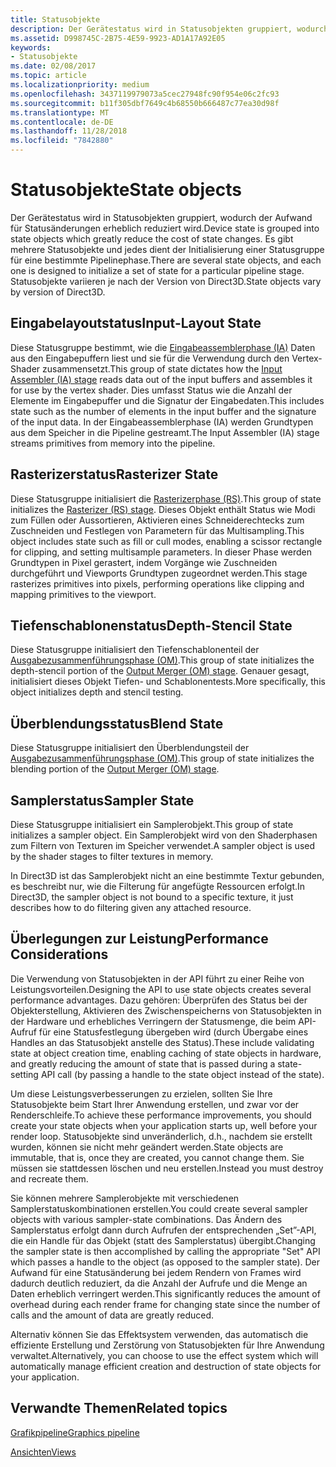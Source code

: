 ```yaml
---
title: Statusobjekte
description: Der Gerätestatus wird in Statusobjekten gruppiert, wodurch der Aufwand für Statusänderungen erheblich reduziert wird. Es gibt mehrere Statusobjekte und jedes dient der Initialisierung einer Statusgruppe für eine bestimmte Pipelinephase. Statusobjekte variieren je nach der Version von Direct3D.
ms.assetid: D998745C-2B75-4E59-9923-AD1A17A92E05
keywords:
- Statusobjekte
ms.date: 02/08/2017
ms.topic: article
ms.localizationpriority: medium
ms.openlocfilehash: 3437119979073a5cec27948fc90f954e06c2fc93
ms.sourcegitcommit: b11f305dbf7649c4b68550b666487c77ea30d98f
ms.translationtype: MT
ms.contentlocale: de-DE
ms.lasthandoff: 11/28/2018
ms.locfileid: "7842880"
---
```

# <a name="state-objects"></a><span data-ttu-id="b366d-106">Statusobjekte</span><span class="sxs-lookup"><span data-stu-id="b366d-106">State objects</span></span>


<span data-ttu-id="b366d-107">Der Gerätestatus wird in Statusobjekten gruppiert, wodurch der Aufwand für Statusänderungen erheblich reduziert wird.</span><span class="sxs-lookup"><span data-stu-id="b366d-107">Device state is grouped into state objects which greatly reduce the cost of state changes.</span></span> <span data-ttu-id="b366d-108">Es gibt mehrere Statusobjekte und jedes dient der Initialisierung einer Statusgruppe für eine bestimmte Pipelinephase.</span><span class="sxs-lookup"><span data-stu-id="b366d-108">There are several state objects, and each one is designed to initialize a set of state for a particular pipeline stage.</span></span> <span data-ttu-id="b366d-109">Statusobjekte variieren je nach der Version von Direct3D.</span><span class="sxs-lookup"><span data-stu-id="b366d-109">State objects vary by version of Direct3D.</span></span>

## <a name="span-idinputlayoutspanspan-idinputlayoutspanspan-idinputlayoutspaninput-layout-state"></a><span data-ttu-id="b366d-110"><span id="Input_Layout"></span><span id="input_layout"></span><span id="INPUT_LAYOUT"></span>Eingabelayoutstatus</span><span class="sxs-lookup"><span data-stu-id="b366d-110"><span id="Input_Layout"></span><span id="input_layout"></span><span id="INPUT_LAYOUT"></span>Input-Layout State</span></span>


<span data-ttu-id="b366d-111">Diese Statusgruppe bestimmt, wie die [Eingabeassemblerphase (IA)](input-assembler-stage--ia-.md) Daten aus den Eingabepuffern liest und sie für die Verwendung durch den Vertex-Shader zusammensetzt.</span><span class="sxs-lookup"><span data-stu-id="b366d-111">This group of state dictates how the [Input Assembler (IA) stage](input-assembler-stage--ia-.md) reads data out of the input buffers and assembles it for use by the vertex shader.</span></span> <span data-ttu-id="b366d-112">Dies umfasst Status wie die Anzahl der Elemente im Eingabepuffer und die Signatur der Eingabedaten.</span><span class="sxs-lookup"><span data-stu-id="b366d-112">This includes state such as the number of elements in the input buffer and the signature of the input data.</span></span> <span data-ttu-id="b366d-113">In der Eingabeassemblerphase (IA) werden Grundtypen aus dem Speicher in die Pipeline gestreamt.</span><span class="sxs-lookup"><span data-stu-id="b366d-113">The Input Assembler (IA) stage streams primitives from memory into the pipeline.</span></span>

## <a name="span-idrasterizerspanspan-idrasterizerspanspan-idrasterizerspanrasterizer-state"></a><span data-ttu-id="b366d-114"><span id="Rasterizer"></span><span id="rasterizer"></span><span id="RASTERIZER"></span>Rasterizerstatus</span><span class="sxs-lookup"><span data-stu-id="b366d-114"><span id="Rasterizer"></span><span id="rasterizer"></span><span id="RASTERIZER"></span>Rasterizer State</span></span>


<span data-ttu-id="b366d-115">Diese Statusgruppe initialisiert die [Rasterizerphase (RS)](rasterizer-stage--rs-.md).</span><span class="sxs-lookup"><span data-stu-id="b366d-115">This group of state initializes the [Rasterizer (RS) stage](rasterizer-stage--rs-.md).</span></span> <span data-ttu-id="b366d-116">Dieses Objekt enthält Status wie Modi zum Füllen oder Aussortieren, Aktivieren eines Schneiderechtecks zum Zuschneiden und Festlegen von Parametern für das Multisampling.</span><span class="sxs-lookup"><span data-stu-id="b366d-116">This object includes state such as fill or cull modes, enabling a scissor rectangle for clipping, and setting multisample parameters.</span></span> <span data-ttu-id="b366d-117">In dieser Phase werden Grundtypen in Pixel gerastert, indem Vorgänge wie Zuschneiden durchgeführt und Viewports Grundtypen zugeordnet werden.</span><span class="sxs-lookup"><span data-stu-id="b366d-117">This stage rasterizes primitives into pixels, performing operations like clipping and mapping primitives to the viewport.</span></span>

## <a name="span-iddepthstencilspanspan-iddepthstencilspanspan-iddepthstencilspandepth-stencil-state"></a><span data-ttu-id="b366d-118"><span id="DepthStencil"></span><span id="depthstencil"></span><span id="DEPTHSTENCIL"></span>Tiefenschablonenstatus</span><span class="sxs-lookup"><span data-stu-id="b366d-118"><span id="DepthStencil"></span><span id="depthstencil"></span><span id="DEPTHSTENCIL"></span>Depth-Stencil State</span></span>


<span data-ttu-id="b366d-119">Diese Statusgruppe initialisiert den Tiefenschablonenteil der [Ausgabezusammenführungsphase (OM)](output-merger-stage--om-.md).</span><span class="sxs-lookup"><span data-stu-id="b366d-119">This group of state initializes the depth-stencil portion of the [Output Merger (OM) stage](output-merger-stage--om-.md).</span></span> <span data-ttu-id="b366d-120">Genauer gesagt, initialisiert dieses Objekt Tiefen- und Schablonentests.</span><span class="sxs-lookup"><span data-stu-id="b366d-120">More specifically, this object initializes depth and stencil testing.</span></span>

## <a name="span-idblendspanspan-idblendspanspan-idblendspanblend-state"></a><span data-ttu-id="b366d-121"><span id="Blend"></span><span id="blend"></span><span id="BLEND"></span>Überblendungsstatus</span><span class="sxs-lookup"><span data-stu-id="b366d-121"><span id="Blend"></span><span id="blend"></span><span id="BLEND"></span>Blend State</span></span>


<span data-ttu-id="b366d-122">Diese Statusgruppe initialisiert den Überblendungsteil der [Ausgabezusammenführungsphase (OM)](output-merger-stage--om-.md).</span><span class="sxs-lookup"><span data-stu-id="b366d-122">This group of state initializes the blending portion of the [Output Merger (OM) stage](output-merger-stage--om-.md).</span></span>

## <a name="span-idsamplerspanspan-idsamplerspanspan-idsamplerspansampler-state"></a><span data-ttu-id="b366d-123"><span id="Sampler"></span><span id="sampler"></span><span id="SAMPLER"></span>Samplerstatus</span><span class="sxs-lookup"><span data-stu-id="b366d-123"><span id="Sampler"></span><span id="sampler"></span><span id="SAMPLER"></span>Sampler State</span></span>


<span data-ttu-id="b366d-124">Diese Statusgruppe initialisiert ein Samplerobjekt.</span><span class="sxs-lookup"><span data-stu-id="b366d-124">This group of state initializes a sampler object.</span></span> <span data-ttu-id="b366d-125">Ein Samplerobjekt wird von den Shaderphasen zum Filtern von Texturen im Speicher verwendet.</span><span class="sxs-lookup"><span data-stu-id="b366d-125">A sampler object is used by the shader stages to filter textures in memory.</span></span>

<span data-ttu-id="b366d-126">In Direct3D ist das Samplerobjekt nicht an eine bestimmte Textur gebunden, es beschreibt nur, wie die Filterung für angefügte Ressourcen erfolgt.</span><span class="sxs-lookup"><span data-stu-id="b366d-126">In Direct3D, the sampler object is not bound to a specific texture, it just describes how to do filtering given any attached resource.</span></span>

## <a name="span-idperformanceconsiderationsspanspan-idperformanceconsiderationsspanspan-idperformanceconsiderationsspanperformance-considerations"></a><span data-ttu-id="b366d-127"><span id="Performance_Considerations"></span><span id="performance_considerations"></span><span id="PERFORMANCE_CONSIDERATIONS"></span>Überlegungen zur Leistung</span><span class="sxs-lookup"><span data-stu-id="b366d-127"><span id="Performance_Considerations"></span><span id="performance_considerations"></span><span id="PERFORMANCE_CONSIDERATIONS"></span>Performance Considerations</span></span>


<span data-ttu-id="b366d-128">Die Verwendung von Statusobjekten in der API führt zu einer Reihe von Leistungsvorteilen.</span><span class="sxs-lookup"><span data-stu-id="b366d-128">Designing the API to use state objects creates several performance advantages.</span></span> <span data-ttu-id="b366d-129">Dazu gehören: Überprüfen des Status bei der Objekterstellung, Aktivieren des Zwischenspeicherns von Statusobjekten in der Hardware und erhebliches Verringern der Statusmenge, die beim API-Aufruf für eine Statusfestlegung übergeben wird (durch Übergabe eines Handles an das Statusobjekt anstelle des Status).</span><span class="sxs-lookup"><span data-stu-id="b366d-129">These include validating state at object creation time, enabling caching of state objects in hardware, and greatly reducing the amount of state that is passed during a state-setting API call (by passing a handle to the state object instead of the state).</span></span>

<span data-ttu-id="b366d-130">Um diese Leistungsverbesserungen zu erzielen, sollten Sie Ihre Statusobjekte beim Start Ihrer Anwendung erstellen, und zwar vor der Renderschleife.</span><span class="sxs-lookup"><span data-stu-id="b366d-130">To achieve these performance improvements, you should create your state objects when your application starts up, well before your render loop.</span></span> <span data-ttu-id="b366d-131">Statusobjekte sind unveränderlich, d.h., nachdem sie erstellt wurden, können sie nicht mehr geändert werden.</span><span class="sxs-lookup"><span data-stu-id="b366d-131">State objects are immutable, that is, once they are created, you cannot change them.</span></span> <span data-ttu-id="b366d-132">Sie müssen sie stattdessen löschen und neu erstellen.</span><span class="sxs-lookup"><span data-stu-id="b366d-132">Instead you must destroy and recreate them.</span></span>

<span data-ttu-id="b366d-133">Sie können mehrere Samplerobjekte mit verschiedenen Samplerstatuskombinationen erstellen.</span><span class="sxs-lookup"><span data-stu-id="b366d-133">You could create several sampler objects with various sampler-state combinations.</span></span> <span data-ttu-id="b366d-134">Das Ändern des Samplerstatus erfolgt dann durch Aufrufen der entsprechenden „Set”-API, die ein Handle für das Objekt (statt des Samplerstatus) übergibt.</span><span class="sxs-lookup"><span data-stu-id="b366d-134">Changing the sampler state is then accomplished by calling the appropriate "Set" API which passes a handle to the object (as opposed to the sampler state).</span></span> <span data-ttu-id="b366d-135">Der Aufwand für eine Statusänderung bei jedem Rendern von Frames wird dadurch deutlich reduziert, da die Anzahl der Aufrufe und die Menge an Daten erheblich verringert werden.</span><span class="sxs-lookup"><span data-stu-id="b366d-135">This significantly reduces the amount of overhead during each render frame for changing state since the number of calls and the amount of data are greatly reduced.</span></span>

<span data-ttu-id="b366d-136">Alternativ können Sie das Effektsystem verwenden, das automatisch die effiziente Erstellung und Zerstörung von Statusobjekten für Ihre Anwendung verwaltet.</span><span class="sxs-lookup"><span data-stu-id="b366d-136">Alternatively, you can choose to use the effect system which will automatically manage efficient creation and destruction of state objects for your application.</span></span>

## <a name="span-idrelated-topicsspanrelated-topics"></a><span data-ttu-id="b366d-137"><span id="related-topics"></span>Verwandte Themen</span><span class="sxs-lookup"><span data-stu-id="b366d-137"><span id="related-topics"></span>Related topics</span></span>


[<span data-ttu-id="b366d-138">Grafikpipeline</span><span class="sxs-lookup"><span data-stu-id="b366d-138">Graphics pipeline</span></span>](graphics-pipeline.md)

[<span data-ttu-id="b366d-139">Ansichten</span><span class="sxs-lookup"><span data-stu-id="b366d-139">Views</span></span>](views.md)

 

 




